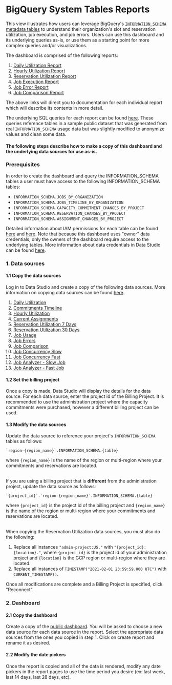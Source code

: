 # BigQuery System Tables Reports
This view illustrates how users can leverage BigQuery's [`INFORMATION_SCHEMA` metadata tables](https://cloud.google.com/bigquery/docs/information-schema-intro) to understand their organization's slot and reservation utilization, job execution, and job errors. Users can use this dashboard and its underlying queries as-is, or use them as a starting point for more complex queries and/or visualizations.

The dashboard is comprised of the following reports:
1. [Daily Utilization Report](./docs/daily_utilization.md)
2. [Hourly Utilization Report](./docs/hourly_utilization.md)
3. [Reservation Utilization Report](./docs/reservation_utilization.md)
4. [Job Execution Report](./docs/job_execution.md)
5. [Job Error Report](./docs/job_error.md)
6. [Job Comparison Report](./docs/job_comparison.md)

The above links will direct you to documentation for each individual report which will describe its contents in more detail.

The underlying SQL queries for each report can be found [here](./sql). These queries reference tables in a sample public dataset that was generated from real `INFORMATION_SCHEMA` usage data but was slightly modified to anonymize values and clean some data.

#### The following steps describe how to make a copy of this dashboard and the underlying data sources for use as-is.

### Prerequisites
In order to create the dashboard and query the INFORMATION_SCHEMA tables a user must have access to the following INFORMATION_SCHEMA tables:
- `INFORMATION_SCHEMA.JOBS_BY_ORGANIZATION`
- `INFORMATION_SCHEMA.JOBS_TIMELINE_BY_ORGANIZATION`
- `INFORMATION_SCHEMA.CAPACITY_COMMITMENT_CHANGES_BY_PROJECT`
- `INFORMATION_SCHEMA.RESERVATION_CHANGES_BY_PROJECT`
- `INFORMATION_SCHEMA.ASSIGNMENT_CHANGES_BY_PROJECT`

Detailed information about IAM permissions for each table can be found [here](https://cloud.google.com/bigquery/docs/information-schema-jobs#required_permissions) and [here](https://cloud.google.com/bigquery/docs/information-schema-reservations#required_permissions). Note that because this dashboard uses "owner" data credentials, only the owners of the dashboard require access to the underlying tables. More information about data credentials in Data Studio can be found [here](https://support.google.com/datastudio/answer/6371135).

### 1. Data sources
#### 1.1 Copy the data sources
Log in to Data Studio and create a copy of the following data sources. More information on copying data sources can be found [here](https://support.google.com/datastudio/answer/7421646?hl=en&ref_topic=6370331).

1. [Daily Utilization](https://datastudio.google.com/u/0/datasources/ec6e4701-ec72-4d41-a196-1fc3fe4e9922)
2. [Commitments Timeline](https://datastudio.google.com/u/0/datasources/0e21cff7-0682-44cb-b484-a47e6a4d713a)
3. [Hourly Utilization](https://datastudio.google.com/u/0/datasources/41004f9c-d144-431e-879e-c2bf6283b456)
4. [Current Assignments](https://datastudio.google.com/u/0/datasources/1c6536bb-1135-44b2-9fdf-b7d6949dc338)
5. [Reservation Utilization 7 Days](https://datastudio.google.com/datasources/cd566619-dc5e-4d2e-9ddd-c8d6eac61fca)
6. [Reservation Utilization 30 Days](https://datastudio.google.com/u/0/datasources/6547f04e-3278-4576-91da-63a283c444e0)
7. [Job Usage](https://datastudio.google.com/u/0/datasources/041aadcc-d1fc-4ea9-8103-ad21059c94dd)
8. [Job Errors](https://datastudio.google.com/u/0/datasources/a4bedfd8-d496-4798-af03-1998f9c88efd)
9. [Job Comparison](https://datastudio.google.com/datasources/d5a10d1c-89e8-4a0e-a169-c21eab8cd273)
10. [Job Concurrency Slow](https://datastudio.google.com/datasources/b3c48dfa-65a0-4bd8-9b7f-4bab965fe695)
11. [Job Concurrency Fast](https://datastudio.google.com/datasources/c61def4f-99e2-4861-b882-d5d8ae0ab7a6)
12. [Job Analyzer - Slow Job](https://datastudio.google.com/datasources/5fae59f6-ce74-433d-bdec-42795b83cdf1)
13. [Job Analyzer - Fast Job](https://datastudio.google.com/datasources/aabb6aa4-4640-4698-aedb-1a00179e7508)

#### 1.2 Set the billing project
Once a copy is made, Data Studio will display the details for the data source. For each data source, enter the project id of the Billing Project. It is recommended to use the administration project where the capacity commitments were purchased, however a different billing project can be used.

#### 1.3 Modify the data sources
Update the data source to reference your project's `INFORMATION_SCHEMA` tables as follows:

```
`region-{region_name}`.INFORMATION_SCHEMA.{table}
```

where `{region_name}` is the name of the region or multi-region where your commitments and reservations are located.  
&nbsp;  

If you are using a billing project that is **different** from the administration project, update the data source as follows:

```
`{project_id}`.`region-{region_name}`.INFORMATION_SCHEMA.{table}
```

where `{project_id}` is the project id of the billing project and `{region_name}` is the name of the region or multi-region where your commitments and reservations are located.  
&nbsp;  

When copying the Reservation Utilization data sources, you must also do the following:
1. Replace all instances `"admin-project:US."` with `"{project_id}:{location}."`, where `{project_id}` is the project id of your administration project and `{location}` is the GCP region or multi-region where they are located.
2. Replace all instances of `TIMESTAMP("2021-02-01 23:59:59.000 UTC")` with `CURRENT_TIMESTAMP()`.
&nbsp;  

Once all modifications are complete and a Billing Project is specified, click "Reconnect".

### 2. Dashboard
#### 2.1 Copy the dashboard
Create a copy of the [public dashboard](https://datastudio.google.com/s/kGZzZJWkeyA). You will be asked to choose a new data source for each data source in the report. Select the appropriate data sources from the ones you copied in step 1. Click on create report and rename it as desired.

#### 2.2 Modify the date pickers
Once the report is copied and all of the data is rendered, modify any date pickers in the report pages to use the time period you desire (ex: last week, last 14 days, last 28 days, etc).
